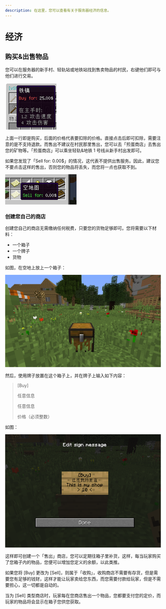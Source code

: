 ```yaml
---
description: 在这里，您可以查看有关于服务器经济的信息。
---
```


# 经济

## 购买&出售物品

您可以在服务器的新手村、轻轨站或地铁站找到售卖物品的村民，右键他们即可与他们进行交易。

![25.00$ &#x53EF;&#x6362;&#x53D6;&#x4E00;&#x628A;&#x94C1;&#x9550;](.gitbook/assets/5b68064577f49.png)

上面一行即是购买，后面的价格代表要扣除的价格。直接点击后即可扣除，需要注意的是不支持退款。而售出不建议在村民那里售出，您可以去「煎蛋商店」去售出您的矿物等。「煎蛋商店」可以乘坐轻轨&地铁 1 号线从新手村出发即可。

如果您发现了「Sell for: 0.00$」的情况，这代表不提供出售服务。因此，建议您不要点击这样的售出，否则您的物品将丢失，而您将一点也获取不到。

![&#x4E0D;&#x5EFA;&#x8BAE;&#x552E;&#x51FA; 0.00$ &#x7684;&#x5546;&#x54C1;](.gitbook/assets/5b68081a24d60.png)

### 创建您自己的商店

创建您自己的商店无需缴纳任何税费，只要您的货物足够即可。您将需要以下材料：

* 一个箱子
* 一个牌子
* 货物

如图，在空地上放上一个箱子：

![&#x7167;&#x7247;&#x62CD;&#x6444;&#x4E8E;&#x65B0;&#x624B;&#x6751;&#xFF0C;&#x4F5C;&#x8005; Subilan](.gitbook/assets/5b6809657652a.png)

然后，使用牌子放置在这个箱子上，并在牌子上输入如下内容：

> \[Buy\]
>
> 任意信息
>
> 任意信息
>
> 价格（必须整数）

如图：

![&#x6B64;&#x5546;&#x5E97;&#x56E0;&#x8FDD;&#x6CD5;&#x642D;&#x5EFA;&#x5DF2;&#x88AB;&#x62C6;&#x9664;](.gitbook/assets/5b6809b4c7364.png)

这样即可创建一个「售出」商店，您可以定期往箱子里补货，这样，每当玩家购买了您箱子内的物品，您便可以增加您定义的余额，以此类推。

如果您将 \[Buy\] 更改为 \[Sell\]，则属于「收购」，收购商店不需要有存货，但是需要您有足够的钱财，这样才能让玩家卖给您东西，而您需要付款给玩家，但是不需要担心，这一切都是自动的。

当为 \[Sell\] 类型商店时，玩家每在您商店售出一个物品，您都要支付您的定价，而玩家的物品将会显示在箱子您供您获取。

  


